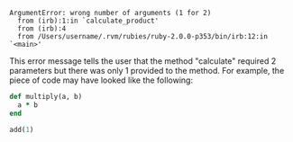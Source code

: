 ```
ArgumentError: wrong number of arguments (1 for 2)
  from (irb):1:in `calculate_product'
  from (irb):4
  from /Users/username/.rvm/rubies/ruby-2.0.0-p353/bin/irb:12:in `<main>'
```

This error message tells the user that the method "calculate" required 2 parameters but there was only 1 provided to the method. For example, the piece of code may have looked like the following:

```ruby 
def multiply(a, b)
  a * b
end

add(1)
```